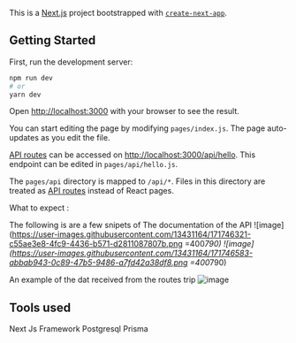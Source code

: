 This is a [Next.js](https://nextjs.org/) project bootstrapped with [`create-next-app`](https://github.com/vercel/next.js/tree/canary/packages/create-next-app).

## Getting Started

First, run the development server:

```bash
npm run dev
# or
yarn dev
```

Open [http://localhost:3000](http://localhost:3000) with your browser to see the result.

You can start editing the page by modifying `pages/index.js`. The page auto-updates as you edit the file.

[API routes](https://nextjs.org/docs/api-routes/introduction) can be accessed on [http://localhost:3000/api/hello](http://localhost:3000/api/hello). This endpoint can be edited in `pages/api/hello.js`.

The `pages/api` directory is mapped to `/api/*`. Files in this directory are treated as [API routes](https://nextjs.org/docs/api-routes/introduction) instead of React pages.

What to expect :

The following is are a few snipets of The documentation of the API 
![image](https://user-images.githubusercontent.com/13431164/171746321-c55ae3e8-4fc9-4436-b571-d2811087807b.png =400*790)
![image](https://user-images.githubusercontent.com/13431164/171746583-abbab943-0c89-47b5-9486-a7fd42a38df8.png =400*790)


An example of the dat received from the routes trip
![image](https://user-images.githubusercontent.com/13431164/171746469-c37beca2-30ed-483c-bdf4-aef6bf31d5a9.png)

## Tools used

Next Js Framework
Postgresql
Prisma


